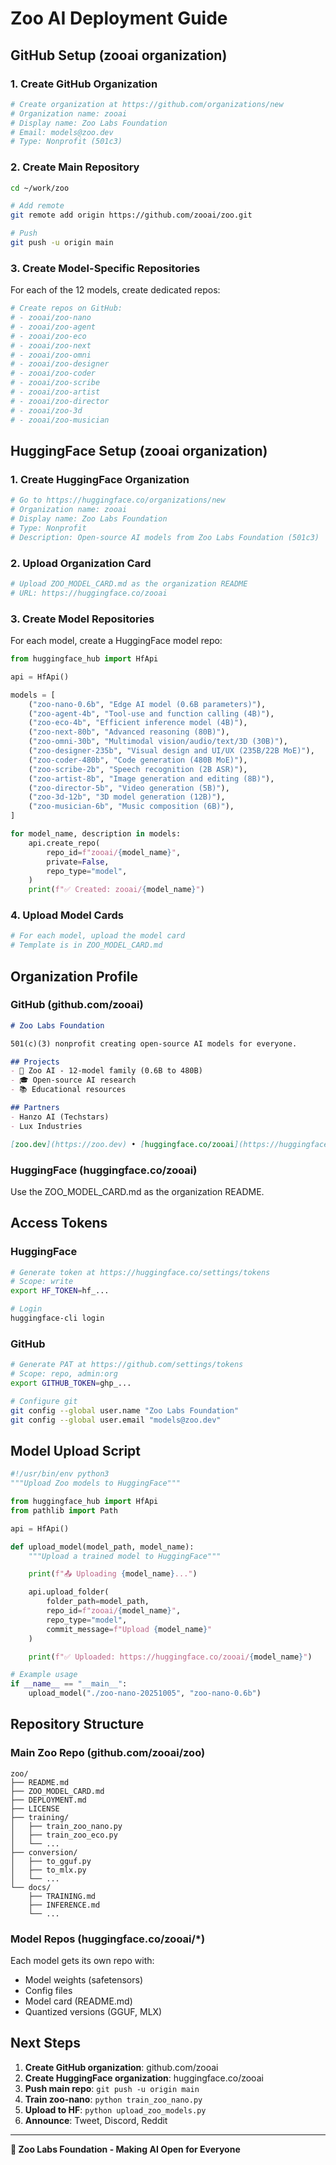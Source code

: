 # Zoo AI Deployment Guide

## GitHub Setup (zooai organization)

### 1. Create GitHub Organization

```bash
# Create organization at https://github.com/organizations/new
# Organization name: zooai
# Display name: Zoo Labs Foundation
# Email: models@zoo.dev
# Type: Nonprofit (501c3)
```

### 2. Create Main Repository

```bash
cd ~/work/zoo

# Add remote
git remote add origin https://github.com/zooai/zoo.git

# Push
git push -u origin main
```

### 3. Create Model-Specific Repositories

For each of the 12 models, create dedicated repos:

```bash
# Create repos on GitHub:
# - zooai/zoo-nano
# - zooai/zoo-agent
# - zooai/zoo-eco
# - zooai/zoo-next
# - zooai/zoo-omni
# - zooai/zoo-designer
# - zooai/zoo-coder
# - zooai/zoo-scribe
# - zooai/zoo-artist
# - zooai/zoo-director
# - zooai/zoo-3d
# - zooai/zoo-musician
```

## HuggingFace Setup (zooai organization)

### 1. Create HuggingFace Organization

```bash
# Go to https://huggingface.co/organizations/new
# Organization name: zooai
# Display name: Zoo Labs Foundation
# Type: Nonprofit
# Description: Open-source AI models from Zoo Labs Foundation (501c3)
```

### 2. Upload Organization Card

```bash
# Upload ZOO_MODEL_CARD.md as the organization README
# URL: https://huggingface.co/zooai
```

### 3. Create Model Repositories

For each model, create a HuggingFace model repo:

```python
from huggingface_hub import HfApi

api = HfApi()

models = [
    ("zoo-nano-0.6b", "Edge AI model (0.6B parameters)"),
    ("zoo-agent-4b", "Tool-use and function calling (4B)"),
    ("zoo-eco-4b", "Efficient inference model (4B)"),
    ("zoo-next-80b", "Advanced reasoning (80B)"),
    ("zoo-omni-30b", "Multimodal vision/audio/text/3D (30B)"),
    ("zoo-designer-235b", "Visual design and UI/UX (235B/22B MoE)"),
    ("zoo-coder-480b", "Code generation (480B MoE)"),
    ("zoo-scribe-2b", "Speech recognition (2B ASR)"),
    ("zoo-artist-8b", "Image generation and editing (8B)"),
    ("zoo-director-5b", "Video generation (5B)"),
    ("zoo-3d-12b", "3D model generation (12B)"),
    ("zoo-musician-6b", "Music composition (6B)"),
]

for model_name, description in models:
    api.create_repo(
        repo_id=f"zooai/{model_name}",
        private=False,
        repo_type="model",
    )
    print(f"✅ Created: zooai/{model_name}")
```

### 4. Upload Model Cards

```bash
# For each model, upload the model card
# Template is in ZOO_MODEL_CARD.md
```

## Organization Profile

### GitHub (github.com/zooai)

```markdown
# Zoo Labs Foundation

501(c)(3) nonprofit creating open-source AI models for everyone.

## Projects
- 🦁 Zoo AI - 12-model family (0.6B to 480B)
- 🎓 Open-source AI research
- 📚 Educational resources

## Partners
- Hanzo AI (Techstars)
- Lux Industries

[zoo.dev](https://zoo.dev) • [huggingface.co/zooai](https://huggingface.co/zooai)
```

### HuggingFace (huggingface.co/zooai)

Use the ZOO_MODEL_CARD.md as the organization README.

## Access Tokens

### HuggingFace

```bash
# Generate token at https://huggingface.co/settings/tokens
# Scope: write
export HF_TOKEN=hf_...

# Login
huggingface-cli login
```

### GitHub

```bash
# Generate PAT at https://github.com/settings/tokens
# Scope: repo, admin:org
export GITHUB_TOKEN=ghp_...

# Configure git
git config --global user.name "Zoo Labs Foundation"
git config --global user.email "models@zoo.dev"
```

## Model Upload Script

```python
#!/usr/bin/env python3
"""Upload Zoo models to HuggingFace"""

from huggingface_hub import HfApi
from pathlib import Path

api = HfApi()

def upload_model(model_path, model_name):
    """Upload a trained model to HuggingFace"""

    print(f"📤 Uploading {model_name}...")

    api.upload_folder(
        folder_path=model_path,
        repo_id=f"zooai/{model_name}",
        repo_type="model",
        commit_message=f"Upload {model_name}"
    )

    print(f"✅ Uploaded: https://huggingface.co/zooai/{model_name}")

# Example usage
if __name__ == "__main__":
    upload_model("./zoo-nano-20251005", "zoo-nano-0.6b")
```

## Repository Structure

### Main Zoo Repo (github.com/zooai/zoo)

```
zoo/
├── README.md
├── ZOO_MODEL_CARD.md
├── DEPLOYMENT.md
├── LICENSE
├── training/
│   ├── train_zoo_nano.py
│   ├── train_zoo_eco.py
│   └── ...
├── conversion/
│   ├── to_gguf.py
│   ├── to_mlx.py
│   └── ...
└── docs/
    ├── TRAINING.md
    ├── INFERENCE.md
    └── ...
```

### Model Repos (huggingface.co/zooai/*)

Each model gets its own repo with:
- Model weights (safetensors)
- Config files
- Model card (README.md)
- Quantized versions (GGUF, MLX)

## Next Steps

1. **Create GitHub organization**: github.com/zooai
2. **Create HuggingFace organization**: huggingface.co/zooai
3. **Push main repo**: `git push -u origin main`
4. **Train zoo-nano**: `python train_zoo_nano.py`
5. **Upload to HF**: `python upload_zoo_models.py`
6. **Announce**: Tweet, Discord, Reddit

---

**🦁 Zoo Labs Foundation - Making AI Open for Everyone**